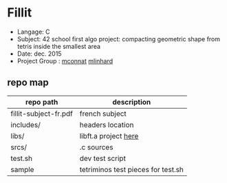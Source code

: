 # Fillit
- Langage: C
- Subject: 42 school first algo project: compacting geometric shape from tetris inside the smallest area
- Date: dec. 2015
- Project Group : <a href="https://github.com/Serealyuzz/" target="_blank" >mconnat</a> <a href="https://github.com/nesthub/" target="_blank" >mlinhard</a>


## repo map
| repo path | description |
| ------------- | ------------- |
| fillit-subject-fr.pdf	 | french subject				 |
| includes/			 | headers location						 |
| libs/				 | libft.a project <a href="https://github.com/nesthub/c_libft" target="_blank">here</a>				 |
| srcs/				 | .c sources							 |
| test.sh			 | dev test script						 |
| sample			 | tetriminos test pieces for test.sh	 |
